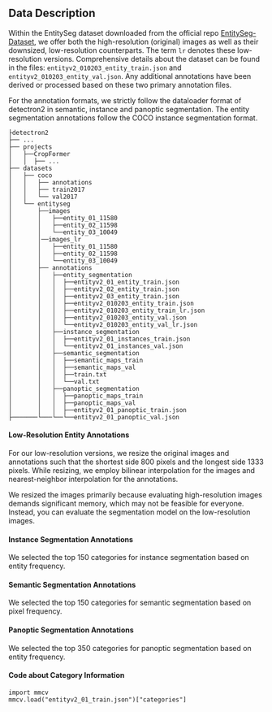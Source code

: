 ## Data Description
Within the EntitySeg dataset downloaded from the official repo [EntitySeg-Dataset](https://github.com/adobe-research/EntitySeg-Dataset/releases/tag/v1.0), we offer both the high-resolution (original) images as well as their downsized, low-resolution counterparts. The term `lr` denotes these low-resolution versions. Comprehensive details about the dataset can be found in the files: `entityv2_010203_entity_train.json` and `entityv2_010203_entity_val.json`. Any additional annotations have been derived or processed based on these two primary annotation files. 

For the annotation formats, we strictly follow the dataloader format of detectron2 in semantic, instance and panoptic segmentation. The entity segmentation annotations follow the COCO instance segmentation format.
```
├detectron2
├── ...
├── projects
│   ├──CropFormer
│   │  ├── ...  
├── datasets
│   ├── coco
│   │   ├── annotations
│   │   ├── train2017
│   │   └── val2017
│   └── entityseg
│       ├──images
│       │   ├──entity_01_11580
│       │   ├──entity_02_11598
│       │   └──entity_03_10049
│       │──images_lr
│       │   ├──entity_01_11580
│       │   ├──entity_02_11598
│       │   └──entity_03_10049
│       ├── annotations
│       │   ├──entity_segmentation
│       │   │  ├──entityv2_01_entity_train.json
│       │   │  ├──entityv2_02_entity_train.json
│       │   │  ├──entityv2_03_entity_train.json
│       │   │  ├──entityv2_010203_entity_train.json
│       │   │  ├──entityv2_010203_entity_train_lr.json
│       │   │  ├──entityv2_010203_entity_val.json
│       │   │  └──entityv2_010203_entity_val_lr.json
│       │   ├──instance_segmentation
│       │   │  ├──entityv2_01_instances_train.json
│       │   │  └──entityv2_01_instances_val.json
│       │   ├──semantic_segmentation
│       │   │  ├──semantic_maps_train
│       │   │  ├──semantic_maps_val
│       │   │  ├──train.txt
│       │   │  └──val.txt
│       │   ├──panoptic_segmentation
│       │   │  ├──panoptic_maps_train
│       │   │  ├──panoptic_maps_val
│       │   │  ├──entityv2_01_panoptic_train.json
├───────└───└──└──entityv2_01_panoptic_val.json
```

#### Low-Resolution Entity Annotations
For our low-resolution versions, we resize the original images and annotations such that the shortest side 800 pixels and the longest side 1333 pixels. While resizing, we employ bilinear interpolation for the images and nearest-neighbor interpolation for the annotations.

We resized the images primarily because evaluating high-resolution images demands significant memory, which may not be feasible for everyone. Instead, you can evaluate the segmentation model on the low-resolution images.

#### Instance Segmentation Annotations
We selected the top 150 categories for instance segmentation based on entity frequency.

#### Semantic Segmentation Annotations
We selected the top 150 categories for semantic segmentation based on pixel frequency.

#### Panoptic Segmentation Annotations
We selected the top 350 categories for panoptic segmentation based on entity frequency.

#### Code about Category Information
```
import mmcv
mmcv.load("entityv2_01_train.json")["categories"]
```  